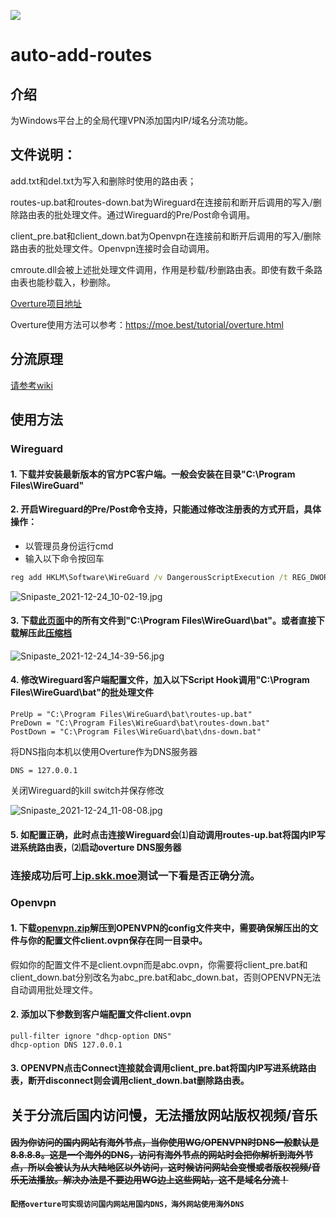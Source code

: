 ![]( https://visitor-badge.glitch.me/badge?page_id=w2599_add_route)
# auto-add-routes

## 介绍
为Windows平台上的全局代理VPN添加国内IP/域名分流功能。

## 文件说明：

add.txt和del.txt为写入和删除时使用的路由表；

routes-up.bat和routes-down.bat为Wireguard在连接前和断开后调用的写入/删除路由表的批处理文件。通过Wireguard的Pre/Post命令调用。

client_pre.bat和client_down.bat为Openvpn在连接前和断开后调用的写入/删除路由表的批处理文件。Openvpn连接时会自动调用。

cmroute.dll会被上述批处理文件调用，作用是秒载/秒删路由表。即使有数千条路由表也能秒载入，秒删除。

[Overture项目地址](https://github.com/shawn1m/overture)

Overture使用方法可以参考：https://moe.best/tutorial/overture.html

## 分流原理
[请参考wiki](https://github.com/w2599/auto-add-routes/wiki)

## 使用方法

### Wireguard
#### 1. 下载并安装最新版本的官方PC客户端。一般会安装在目录"C:\Program Files\WireGuard"

#### 2. 开启Wireguard的Pre/Post命令支持，只能通过修改注册表的方式开启，具体操作：
+ 以管理员身份运行cmd
+ 输入以下命令按回车
````cmd
reg add HKLM\Software\WireGuard /v DangerousScriptExecution /t REG_DWORD /d 1 /f
````
![Snipaste_2021-12-24_10-02-19.jpg](https://s2.loli.net/2021/12/24/y6SwJj1uZmdhF7E.jpg)

#### 3. 下载[此页面](https://github.com/w2599/auto-add-routes/tree/master/wireguard)中的所有文件到"C:\Program Files\WireGuard\bat"。或者直接下载解压此[压缩档](https://github.com/w2599/auto-add-routes/blob/master/zip/wireguard.zip)
![Snipaste_2021-12-24_14-39-56.jpg](https://s2.loli.net/2021/12/24/bQfW1dVRAJBnge5.jpg)

#### 4. 修改Wireguard客户端配置文件，加入以下Script Hook调用"C:\Program Files\WireGuard\bat"的批处理文件


    PreUp = "C:\Program Files\WireGuard\bat\routes-up.bat"
    PreDown = "C:\Program Files\WireGuard\bat\routes-down.bat"
    PostDown = "C:\Program Files\WireGuard\bat\dns-down.bat"

将DNS指向本机以使用Overture作为DNS服务器

    DNS = 127.0.0.1

关闭Wireguard的kill switch并保存修改

![Snipaste_2021-12-24_11-08-08.jpg](https://s2.loli.net/2021/12/24/5tVlq2fAiUhT7HG.jpg)

#### 5. 如配置正确，此时点击连接Wireguard会⑴自动调用routes-up.bat将国内IP写进系统路由表，⑵启动overture DNS服务器


### 连接成功后可上[ip.skk.moe](https://ip.skk.moe)测试一下看是否正确分流。

### Openvpn

#### 1. 下载[openvpn.zip](https://github.com/w2599/auto-add-routes/raw/master/zip/openvpn.zip)解压到OPENVPN的config文件夹中，需要确保解压出的文件与你的配置文件client.ovpn保存在同一目录中。

假如你的配置文件不是client.ovpn而是abc.ovpn，你需要将client_pre.bat和client_down.bat分别改名为abc_pre.bat和abc_down.bat，否则OPENVPN无法自动调用批处理文件。

#### 2. 添加以下参数到客户端配置文件client.ovpn
    pull-filter ignore "dhcp-option DNS"
    dhcp-option DNS 127.0.0.1

#### 3. OPENVPN点击Connect连接就会调用client_pre.bat将国内IP写进系统路由表，断开disconnect则会调用client_down.bat删除路由表。




## 关于分流后国内访问慢，无法播放网站版权视频/音乐

#### ~~因为你访问的国内网站有海外节点，当你使用WG/OPENVPN时DNS一般默认是8.8.8.8。这是一个海外的DNS，访问有海外节点的网站时会把你解析到海外节点，所以会被认为从大陆地区以外访问，这时候访问网站会变慢或者版权视频/音乐无法播放。解决办法是不要边用WG边上这些网站，这不是域名分流！~~

#### `配搭overture可实现访问国内网站用国内DNS，海外网站使用海外DNS`
